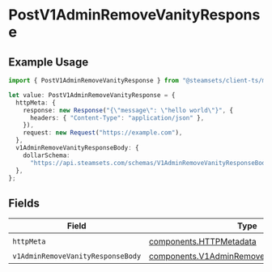# PostV1AdminRemoveVanityResponse

## Example Usage

```typescript
import { PostV1AdminRemoveVanityResponse } from "@steamsets/client-ts/models/operations";

let value: PostV1AdminRemoveVanityResponse = {
  httpMeta: {
    response: new Response("{\"message\": \"hello world\"}", {
      headers: { "Content-Type": "application/json" },
    }),
    request: new Request("https://example.com"),
  },
  v1AdminRemoveVanityResponseBody: {
    dollarSchema:
      "https://api.steamsets.com/schemas/V1AdminRemoveVanityResponseBody.json",
  },
};
```

## Fields

| Field                                                                                                    | Type                                                                                                     | Required                                                                                                 | Description                                                                                              |
| -------------------------------------------------------------------------------------------------------- | -------------------------------------------------------------------------------------------------------- | -------------------------------------------------------------------------------------------------------- | -------------------------------------------------------------------------------------------------------- |
| `httpMeta`                                                                                               | [components.HTTPMetadata](../../models/components/httpmetadata.md)                                       | :heavy_check_mark:                                                                                       | N/A                                                                                                      |
| `v1AdminRemoveVanityResponseBody`                                                                        | [components.V1AdminRemoveVanityResponseBody](../../models/components/v1adminremovevanityresponsebody.md) | :heavy_minus_sign:                                                                                       | OK                                                                                                       |
